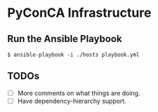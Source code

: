 # PyConCA Infrastructure

## Run the Ansible Playbook

```
$ ansible-playbook -i ./hosts playbook.yml
```

## TODOs

- [ ] More comments on what things are doing.
- [ ] Have dependency-hierarchy support.

